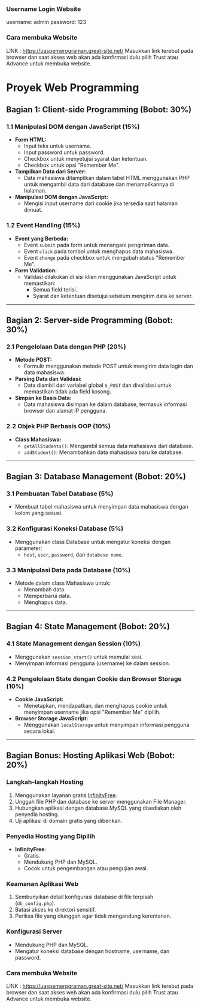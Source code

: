 ### Username Login Website
username: admin
password: 123

### Cara membuka Website
LINK : https://uaspemerograman.great-site.net/
Masukkan link terebut pada browser dan saat akses web akan ada konfirmasi dulu pilih Trust atau Advance untuk membuka website.

# Proyek Web Programming

## Bagian 1: Client-side Programming (Bobot: 30%)

### 1.1 Manipulasi DOM dengan JavaScript (15%)
- **Form HTML:**
  - Input teks untuk username.
  - Input password untuk password.
  - Checkbox untuk menyetujui syarat dan ketentuan.
  - Checkbox untuk opsi "Remember Me".
- **Tampilkan Data dari Server:**
  - Data mahasiswa ditampilkan dalam tabel HTML menggunakan PHP untuk mengambil data dari database dan menampilkannya di halaman.
- **Manipulasi DOM dengan JavaScript:**
  - Mengisi input username dari cookie jika tersedia saat halaman dimuat.

### 1.2 Event Handling (15%)
- **Event yang Berbeda:**
  - Event `submit` pada form untuk menangani pengiriman data.
  - Event `click` pada tombol untuk menghapus data mahasiswa.
  - Event `change` pada checkbox untuk mengubah status "Remember Me".
- **Form Validation:**
  - Validasi dilakukan di sisi klien menggunakan JavaScript untuk memastikan:
    - Semua field terisi.
    - Syarat dan ketentuan disetujui sebelum mengirim data ke server.

---

## Bagian 2: Server-side Programming (Bobot: 30%)

### 2.1 Pengelolaan Data dengan PHP (20%)
- **Metode POST:**
  - Formulir menggunakan metode POST untuk mengirim data login dan data mahasiswa.
- **Parsing Data dan Validasi:**
  - Data diambil dari variabel global `$_POST` dan divalidasi untuk memastikan tidak ada field kosong.
- **Simpan ke Basis Data:**
  - Data mahasiswa disimpan ke dalam database, termasuk informasi browser dan alamat IP pengguna.

### 2.2 Objek PHP Berbasis OOP (10%)
- **Class Mahasiswa:**
  - `getAllStudents()`: Mengambil semua data mahasiswa dari database.
  - `addStudent()`: Menambahkan data mahasiswa baru ke database.

---

## Bagian 3: Database Management (Bobot: 20%)

### 3.1 Pembuatan Tabel Database (5%)
- Membuat tabel mahasiswa untuk menyimpan data mahasiswa dengan kolom yang sesuai.

### 3.2 Konfigurasi Koneksi Database (5%)
- Menggunakan class Database untuk mengatur koneksi dengan parameter:
  - `host`, `user`, `password`, dan `database name`.

### 3.3 Manipulasi Data pada Database (10%)
- Metode dalam class Mahasiswa untuk:
  - Menambah data.
  - Memperbarui data.
  - Menghapus data.

---

## Bagian 4: State Management (Bobot: 20%)

### 4.1 State Management dengan Session (10%)
- Menggunakan `session_start()` untuk memulai sesi.
- Menyimpan informasi pengguna (username) ke dalam session.

### 4.2 Pengelolaan State dengan Cookie dan Browser Storage (10%)
- **Cookie JavaScript:**
  - Menetapkan, mendapatkan, dan menghapus cookie untuk menyimpan username jika opsi "Remember Me" dipilih.
- **Browser Storage JavaScript:**
  - Menggunakan `localStorage` untuk menyimpan informasi pengguna secara lokal.

---

## Bagian Bonus: Hosting Aplikasi Web (Bobot: 20%)

### Langkah-langkah Hosting
1. Menggunakan layanan gratis [InfinityFree](https://infinityfree.net/).
2. Unggah file PHP dan database ke server menggunakan File Manager.
3. Hubungkan aplikasi dengan database MySQL yang disediakan oleh penyedia hosting.
4. Uji aplikasi di domain gratis yang diberikan.

### Penyedia Hosting yang Dipilih
- **InfinityFree**:
  - Gratis.
  - Mendukung PHP dan MySQL.
  - Cocok untuk pengembangan atau pengujian awal.

### Keamanan Aplikasi Web
1. Sembunyikan detail konfigurasi database di file terpisah (`db_config.php`).
2. Batasi akses ke direktori sensitif.
3. Periksa file yang diunggah agar tidak mengandung kerentanan.

### Konfigurasi Server
- Mendukung PHP dan MySQL.
- Mengatur koneksi database dengan hostname, username, dan password.


### Cara membuka Website
LINK : https://uaspemerograman.great-site.net/
Masukkan link terebut pada browser dan saat akses web akan ada konfirmasi dulu pilih Trust atau Advance untuk membuka website.

